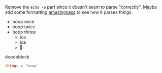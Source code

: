 ---
---

Remove the `echo -e` part since it doesn't seem to parse "correctly". Maybe add some formatting [amazingness](https://www.jacobbolda.com) to see how it parses things.

- boop once
- boop twice
- boop thrice
  - ice
  - ice
  - 👶

#codeblock

```toml
things = 'boop'
```
